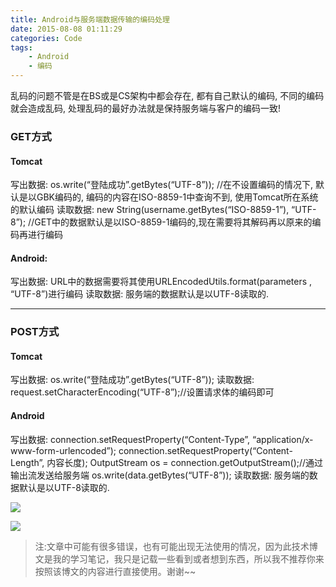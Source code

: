 ```yaml
---
title: Android与服务端数据传输的编码处理
date: 2015-08-08 01:11:29
categories: Code
tags:
	- Android
	- 编码
---
```

乱码的问题不管是在BS或是CS架构中都会存在, 都有自己默认的编码, 不同的编码就会造成乱码, 处理乱码的最好办法就是保持服务端与客户的编码一致!

### GET方式

#### Tomcat

写出数据: os.write(“登陆成功”.getBytes(“UTF-8”)); //在不设置编码的情况下, 默认是以GBK编码的, 编码的内容在ISO-8859-1中查询不到, 使用Tomcat所在系统的默认编码
读取数据: new String(username.getBytes(“ISO-8859-1”), “UTF-8”); //GET中的数据默认是以ISO-8859-1编码的,现在需要将其解码再以原来的编码再进行编码

<!--more-->

#### Android:

写出数据: URL中的数据需要将其使用URLEncodedUtils.format(parameters , “UTF-8”)进行编码
读取数据: 服务端的数据默认是以UTF-8读取的.

---

### POST方式

#### Tomcat

写出数据: os.write(“登陆成功”.getBytes(“UTF-8”));
读取数据: request.setCharacterEncoding(“UTF-8”);//设置请求体的编码即可

#### Android

写出数据: connection.setRequestProperty(“Content-Type”, “application/x-www-form-urlencoded”);
connection.setRequestProperty(“Content-Length”, 内容长度);
OutputStream os = connection.getOutputStream();//通过输出流发送给服务端
os.write(data.getBytes(“UTF-8”));
读取数据: 服务端的数据默认是以UTF-8读取的.

![](http://77fzuw.com1.z0.glb.clouddn.com/255-android-login-view.png)

![](http://77fzuw.com1.z0.glb.clouddn.com/255-android-log.png)


> 注:文章中可能有很多错误，也有可能出现无法使用的情况，因为此技术博文是我的学习笔记，我只是记载一些看到或者想到东西，所以我不推荐你来按照该博文的内容进行直接使用。谢谢~~
